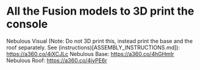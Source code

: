 # All the Fusion models to 3D print the console

Nebulous Visual (Note: Do not 3D print this, instead print the base and the roof separately. See (instructions)[ASSEMBLY_INSTRUCTIONS.md]): https://a360.co/4iXCJLc
Nebulous Base: https://a360.co/4hGHmIr
Nebulous Roof: https://a360.co/4iyPE6r